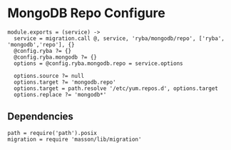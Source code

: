 
# MongoDB Repo Configure

    module.exports = (service) ->
      service = migration.call @, service, 'ryba/mongodb/repo', ['ryba', 'mongodb','repo'], {}
      @config.ryba ?= {}
      @config.ryba.mongodb ?= {}
      options = @config.ryba.mongodb.repo = service.options

      options.source ?= null
      options.target ?= 'mongodb.repo'
      options.target = path.resolve '/etc/yum.repos.d', options.target
      options.replace ?= 'mongodb*'

## Dependencies

    path = require('path').posix
    migration = require 'masson/lib/migration'
